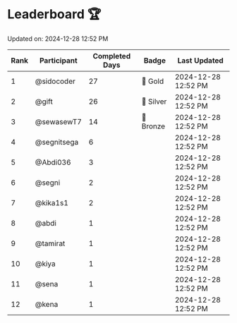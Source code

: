 # Leaderboard 🏆

Updated on: 2024-12-28 12:52 PM

| Rank | Participant       | Completed Days | Badge      | Last Updated         |
|------|-------------------|----------------|------------|----------------------|
| 1    | @sidocoder        | 27             | 🏅 Gold     | 2024-12-28 12:52 PM |
| 2    | @gift             | 26             | 🥈 Silver   | 2024-12-28 12:52 PM |
| 3    | @sewasewT7        | 14             | 🥉 Bronze   | 2024-12-28 12:52 PM |
| 4    | @segnitsega       | 6              |            | 2024-12-28 12:52 PM |
| 5    | @Abdi036          | 3              |            | 2024-12-28 12:52 PM |
| 6    | @segni            | 2              |            | 2024-12-28 12:52 PM |
| 7    | @kika1s1          | 2              |            | 2024-12-28 12:52 PM |
| 8    | @abdi             | 1              |            | 2024-12-28 12:52 PM |
| 9    | @tamirat          | 1              |            | 2024-12-28 12:52 PM |
| 10   | @kiya             | 1              |            | 2024-12-28 12:52 PM |
| 11   | @sena             | 1              |            | 2024-12-28 12:52 PM |
| 12   | @kena             | 1              |            | 2024-12-28 12:52 PM |
